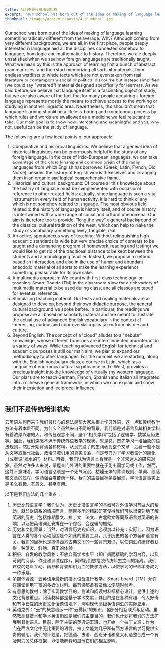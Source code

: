 ```yaml
---
title: 我们不是传统培训机构
excerpt: "Our school was born out of the idea of making of language learning something radically different from the average. Why? Although coming from very different backgrounds, we are all, in the first place, people deeply interested in language and all the disciplines connected somehow to language, from logic and mathematics to history."
thumbnail: /images/academic-posts/4-thumbnail.jpg
---
```


Our school was born out of the idea of making of language learning something radically different from the average. Why? Although coming from very different backgrounds, we are all, in the first place, people deeply interested in language and all the disciplines connected somehow to language, from logic and mathematics to history.  Therefore, we are deeply unsatisfied when we see how foreign languages are traditionally taught. What we mean by this is the approach of learning first a bunch of abstract grammar rules, and then start memorizing all sorts of materials, from endless wordlists to whole texts which are not even taken from real literature or contemporary social or political discourse but instead simplified (we could say "watered") material designed specifically for learners. As we said before, we believe that language itself is a fascinating object of study, but we are also aware of the fact that for many people acquiring a foreign language represents mostly the means to achieve access to the working or studying in another linguistic area. Nevertheless, this shouldn't mean that language learning should be a lifeless, boring and monotonous process by which rules and words are swallowed as a medicine we feel reluctant to take. Our main goal is to show how interesting and meaningful and yes, why not, useful can be the study of language.

<!--more-->

The following are a few focal points of our approach:

1. Comparative and historical linguistics: We believe that a general idea of historical linguistics can be enormously helpful to the study of any foreign language. In the case of Indo-European languages, we can take advantage of the close kinship and common origin of the many languages from which English has borrowed (Greek, Latin, French, Old Norse), besides the history of English words themselves and arranging them in an organic and logical comprehensive frame.
2. Historical and cultural background: Of course all this knowledge about the history of language must be complemented with occasional reference to other related fields: actually, since language is such a vital instrument in every field of human activity, it is hard to think of any which is not somehow related to language. The most obvious field related to the history of language is history itself, and of course history is intertwined with a wide range of social and cultural phenomena. Our aim is therefore too to provide, "long the way" a general background of the classical cultural tradition of the west, which can help to make the study of vocabulary something lively, tangible, real.
3. An active, spontaneous way of teaching: Without relinquishing high academic standards (a wide but very precise choice of contents to be taught and a demanding program of homework, reading and testing) we would like to get rid of the traditional distance to be kept between the students and a monologging teacher. Instead, we propose a method based on interaction, and also in the use of humor and abundant anecdotic material of all sorts to make the learning experience something pleasurable for its own sake.
4. A multimedia approach: We count with first-class technology for teaching. Smart-Boards (TM) in the classroom allow for a rich variety of multimedia material to be used during class, and all classes are taped for eventual reference.
5. Stimulating teaching material: Our tests and reading materials are all designed to develop, beyond their own didactic purpose, the general cultural background we spoke before. In particular, the readings we propose are all based on scholarly material and are meant to illustrate the actual use of advanced English vocabulary in the context of interesting, curious and controversial topics taken from history and culture.
6. Beyond English: The concept of a "cloud" alludes to a "nebular" knowledge, whose different branches are interconnected and interact in a variety of ways. While teaching advanced English for technical and academic purposes is still our main aim, we plan to expand our methodology to other languages. For the moment we are starting, along with the English vocabulary class, a course in Latin, which, as a language of enormous cultural significance in the West, provides a precious insight into the knowledge of virtually any western language. Our plans are to teach German, French, Spanish and Italian all integrated into a cohesive general framework, in which we can explain and show their interaction and reciprocal influence.

---

## 我们不是传统培训机构

云英语从何而来？我们最核心的想法是帮大家从根上学习外语，这一点和传统教学方法有着本质不同。为什么？虽然来自不同的背景，我们都是对语言及其相关学科有着浓厚兴趣的人。和传统观念不同，这个“相关学科”包括了逻辑学、数学及历史等。因此，我们深感不满于传统外语教学的现状，就是说，首先学习一堆抽象的语法规则，然后开始背诵各种材料，从没完没了的生词表到整个文章：后者一般不是从文学或当代社会、政治领域引用的真实段落，而是专门为了学习者设计的简化（或者说“掺水的”）材料。再者，我们认为语言本身就是一个非常迷人的研究对象。虽然对许多人来说，掌握某门外语的重要性就在于能出国学习或工作，然而，这并不意味着，学习语言必须是一个死气沉沉、枯燥无味的背诵规则、单词、段落和文章的过程，像勉强吞噬苦药一样。我们的主要目标是要展现，学习语言事实上是多么有趣、有意义、甚至有用。

以下是我们方法的几个重点 ：

1. 历史比较语言学：我们认为，历史比较语言学的基础可对外语学习有巨大的帮助。就印欧语系的情况而言，两百多年的精彩研究使得我们可以很深刻地了解英语的历史（包括像希腊文、拉丁文、法文、古北欧文等同系语言对英语的影响）以及把英语词汇安排在一个综合、合逻辑的框架。
2. 历史和文化背景：当然，对语言历史的知识，必须加以补充：实际上，因为语言在人类的各个活动范围是个如此的重要工具，几乎历史的各个方面和语言有关。我们的目标也是提供西方古典文化的一些背景知识，以使词汇的研修者获得一种活泼、鲜艳、真正的体验。
3. 积极、自发的教学风格：不放弃高学术水平（即广阔而精确的学习内容，以及苛刻的阅读、作业和测试程序），同时我们想摆脱传统师生之间的距离。我们建议的是以互动、幽默和背景知识为主的教学方法，以使学习的经验本身成为一种乐趣。
4. 多媒体资源：云英语用最新的技术设备进行教学。Smart-board（TM）允许在课堂使用丰富的多媒体材料。每节课都备有录像以便随时参考。
5. 有意思的教材：除了实现教学目的，测试和阅读材料都精心设计，提供上述的文化背景重点。阅读材料都是基于学术文献，其目的是在各种有趣、令人好奇和有争议性的历史文化话题语境下，阐明现代高级英语词汇的实际应用。
6. 英语之外：“云”的概念暗示一种“云雾状”的知识，各部分相互联系与互动。虽然教高级技术和学术英语仍然是我们的主要目的，我们也计划将我们的方法扩展到其他语言。目前，除了主要的英语词汇班，也开始一个拉丁文班：作为一门在西方文化中无比重要的语言，拉丁文能为几乎所有西方语言的学习提供宝贵的辅助。我们的计划是，把德语、法语、西班牙语和意大利语整合成一个有凝聚力的总体框架，以便能解释和显示它们的相互影响。